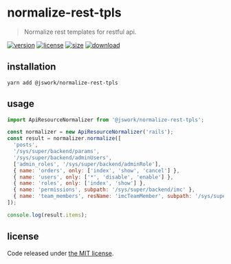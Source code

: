# normalize-rest-tpls
> Normalize rest templates for restful api.

[![version][version-image]][version-url]
[![license][license-image]][license-url]
[![size][size-image]][size-url]
[![download][download-image]][download-url]

## installation
```shell
yarn add @jswork/normalize-rest-tpls
```

## usage
```js
import ApiResourceNormalizer from '@jswork/normalize-rest-tpls';

const normalizer = new ApiResourceNormalizer('rails');
const result = normalizer.normalize([
  'posts',
  '/sys/super/backend/params',
  '/sys/super/backend/adminUsers',
  ['admin_roles', '/sys/super/backend/adminRole'],
  { name: 'orders', only: ['index', 'show', 'cancel'] },
  { name: 'users', only: ['*', 'disable', 'enable'] },
  { name: 'roles', only: ['index', 'show'] },
  { name: 'permissions', subpath: '/sys/super/backend/imc' },
  { name: 'team_members', resName: 'imcTeamMember', subpath: '/sys/super/backend/imc' },
]);

console.log(result.items);
```

## license
Code released under [the MIT license](https://github.com/afeiship/@jswork/normalize-rest-tpls/blob/master/LICENSE.txt).

[version-image]: https://img.shields.io/npm/v/@jswork/normalize-rest-tpls
[version-url]: https://npmjs.org/package/@jswork/normalize-rest-tpls

[license-image]: https://img.shields.io/npm/l/@jswork/normalize-rest-tpls
[license-url]: https://github.com/afeiship/@jswork/normalize-rest-tpls/blob/master/LICENSE.txt

[size-image]: https://img.shields.io/bundlephobia/minzip/@jswork/normalize-rest-tpls
[size-url]: https://github.com/afeiship/@jswork/normalize-rest-tpls/blob/master/dist/@jswork/normalize-rest-tpls.min.js

[download-image]: https://img.shields.io/npm/dm/@jswork/normalize-rest-tpls
[download-url]: https://www.npmjs.com/package/@jswork/normalize-rest-tpls
